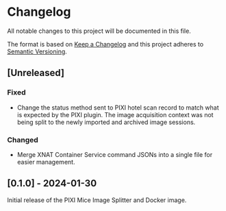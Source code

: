 # Changelog

All notable changes to this project will be documented in this file.

The format is based on [Keep a Changelog](https://keepachangelog.com/en/1.0.0/)
and this project adheres to [Semantic Versioning](https://semver.org/spec/v2.0.0.html).

## [Unreleased]

### Fixed

- Change the status method sent to PIXI hotel scan record to match what is expected by the PIXI plugin. The 
  image acquisition context was not being split to the newly imported and archived image sessions.

### Changed

- Merge XNAT Container Service command JSONs into a single file for easier management.

## [0.1.0] - 2024-01-30

Initial release of the PIXI Mice Image Splitter and Docker image.


